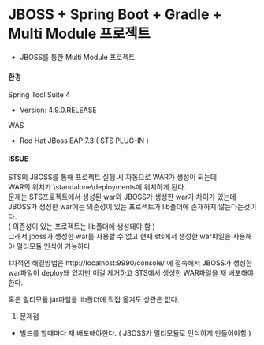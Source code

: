 # JBOSS + Spring Boot + Gradle + Multi Module 프로젝트
- JBOSS를 통한 Multi Module 프로젝트

#### 환경 ####
Spring Tool Suite 4 
- Version: 4.9.0.RELEASE

WAS
  - Red Hat JBoss EAP 7.3 ( STS PLUG-IN )

#### ISSUE ####
STS의 JBOSS를 통해 프로젝트 실행 시 자동으로 WAR가 생성이 되는데   
WAR의 위치가 \standalone\deployments에 위치하게 된다.    
문제는 STS프로젝트에서 생성된 war와 JBOSS가 생성한 war가 차이가 있는데   
JBOSS가 생성한 war에는 의존성이 있는 프로젝트가 lib폴더에 존재하지 않는다는것이다.    
( 의존성이 있는 프로젝트는 lib폴더에 생성돼야 함 )   
그래서 jboss가 생성한 war를 사용할 수 없고 현재 sts에서 생성한 war파일을 사용해야 멀티모듈 인식이 가능하다.

1차적인 해결방법은 http://localhost:9990/console/ 에 접속해서 JBOSS가 생성한 war파일이 deploy돼 있지만 이걸 제거하고
STS에서 생성한 WAR파일을 재 배포해야 한다.

혹은 멀티모듈 jar파일을 lib폴더에 직접 옮겨도 상관은 없다.

1. 문제점
- 빌드를 할때마다 재 배포해야한다. ( JBOSS가 멀티모듈로 인식하게 만들어야함 )

